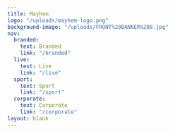 ```yaml
---
title: Mayhem
logo: "/uploads/mayhem-logo.png"
background-image: "/uploads/FRONT%20BANNER%208.jpg"
nav:
  branded:
    text: Branded
    link: "/branded"
  live:
    text: Live
    link: "/live"
  sport:
    text: Sport
    link: "/sport"
  corporate:
    text: Corporate
    link: "/corporate"
layout: blank
---
```



